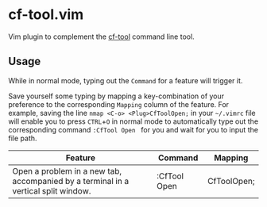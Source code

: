 # cf-tool.vim

Vim plugin to complement the [cf-tool](https://github.com/xalanq/cf-tool/) command line tool.

## Usage

While in normal mode, typing out the `Command` for a feature will trigger it.

Save yourself some typing by mapping a key-combination of your preference to the corresponding `Mapping` column of the feature. For example, saving the line `nmap <C-o> <Plug>CfToolOpen;` in your `~/.vimrc` file will enable you to press `CTRL`+`O` in normal mode to automatically type out the corresponding command `:CfTool Open ` for you and wait for you to input the file path.

| Feature                                                      | Command                  | Mapping           |
| ------------------------------------------------------------ | ------------------------ | ----------------- |
| Open a problem in a new tab, accompanied by a terminal in a vertical split window. | :CfTool Open <file-path> | <Plug>CfToolOpen; |